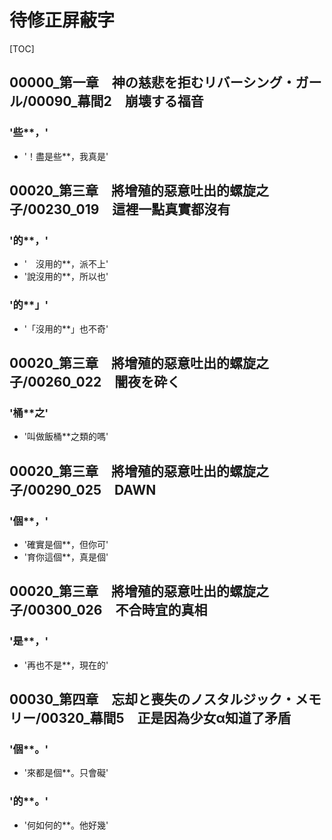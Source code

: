 # 待修正屏蔽字

[TOC]

## 00000_第一章　神の慈悲を拒むリバーシング・ガール/00090_幕間2　崩壊する福音

### '些**，'

- '！盡是些**，我真是'


## 00020_第三章　將增殖的惡意吐出的螺旋之子/00230_019　這裡一點真實都沒有

### '的**，'

- '　沒用的**，派不上'
- '說沒用的**，所以也'

### '的**」'

- '「沒用的**」也不奇'


## 00020_第三章　將增殖的惡意吐出的螺旋之子/00260_022　闇夜を砕く

### '桶**之'

- '叫做飯桶**之類的嗎'


## 00020_第三章　將增殖的惡意吐出的螺旋之子/00290_025　DAWN

### '個**，'

- '確實是個**，但你可'
- '育你這個**，真是個'


## 00020_第三章　將增殖的惡意吐出的螺旋之子/00300_026　不合時宜的真相

### '是**，'

- '再也不是**，現在的'


## 00030_第四章　忘却と喪失のノスタルジック・メモリー/00320_幕間5　正是因為少女α知道了矛盾

### '個**。'

- '來都是個**。只會礙'

### '的**。'

- '何如何的**。他好幾'
